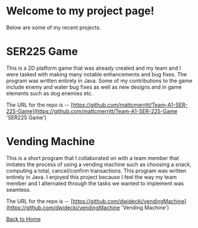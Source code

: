 # Welcome to my project page!

Below are some of my recent projects.

# SER225 Game
This is a 2D platform game that was already created and my team and I were tasked with making many notable enhancements and bug fixes. The program was written entirely in Java. Some of my contributions to the game include enemy and water bug fixes as well as new designs and in game elements such as dog enemies etc.

The URL for the repo is -- [https://github.com/mattcmerritt/Team-A1-SER-225-Game](https://github.com/mattcmerritt/Team-A1-SER-225-Game 'SER225 Game')

# Vending Machine
This is a short program that I collaborated on with a team member that imitates the process of using a vending machine such as choosing a snack, computing a total, cancel/confirm transactions. This program was written entirely in Java. I enjoyed this project because I feel the way my team member and I alternated through the tasks we wanted to implement was seamless.

The URL for the repo is -- [https://github.com/dwidecki/vendingMachine](https://github.com/dwidecki/vendingMachine 'Vending Machine')

[Back to Home](https://dwidecki.github.io/ 'Back to Home')
